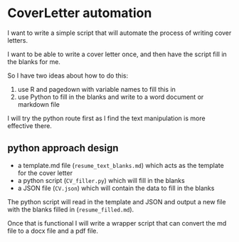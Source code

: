 
# CoverLetter automation

I want to write a simple script that will automate the process of writing cover letters.

I want to be able to write a cover letter once, and then have the script fill in the blanks for me.

So I have two ideas about how to do this:
1. use R and pagedown with variable names to fill this in
2. use Python to fill in the blanks and write to a word document or markdown file

I will try the python route first as I find the text manipulation is more effective there.

## python approach design

- a template.md file (`resume_text_blanks.md`) which acts as the template for the cover letter
- a python script (`CV_filler.py`) which will fill in the blanks
- a JSON file (`CV.json`) which will contain the data to fill in the blanks

The python script will read in the template and JSON and output a new file with the blanks filled in (`resume_filled.md`).

Once that is functional I will write a wrapper script that can convert the md file to a docx file and a pdf file.

